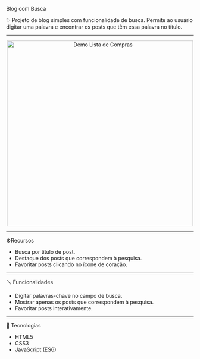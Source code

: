 Blog com Busca

✨ Projeto de blog simples com funcionalidade de busca. Permite ao usuário digitar uma palavra e encontrar os posts que têm essa palavra no título.

---

<div align="center">
  <img src="./assets/demo.gif" alt="Demo Lista de Compras" width="500">
</div>

---

⚙️Recursos

 - Busca por título de post.
 - Destaque dos posts que correspondem à pesquisa.
 - Favoritar posts clicando no ícone de coração.

---

🪛 Funcionalidades

 - Digitar palavras-chave no campo de busca.
 - Mostrar apenas os posts que correspondem à pesquisa.
 - Favoritar posts interativamente.

---

🌟 Tecnologias

 - HTML5
 - CSS3
 - JavaScript (ES6)

   
